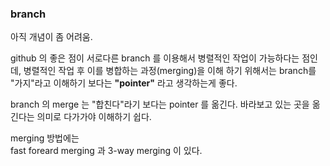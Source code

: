 ### branch
아직 개념이 좀 어려움.<br>

github 의 좋은 점이 서로다른 branch 를 이용해서 병렬적인 작업이 가능하다는 점인데, 병렬적인 작업 후 이를 병합하는 과정(merging)을 이해 하기 위해서는 branch를 "가지"라고 이해하기 보다는 **"pointer"** 라고 생각하는게 좋다.<br>

branch 의 merge 는 "합친다"라기 보다는 pointer 를 옮긴다. 바라보고 있는 곳을 옮긴다는 의미로 다가가야 이해하기 쉽다.<br>

merging 방법에는<br>
fast foreard merging 과 3-way merging 이 있다.